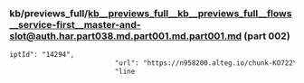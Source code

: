 ### kb/previews_full/kb__previews_full__kb__previews_full__flows__service-first__master-and-slot@auth.har.part038.md.part001.md.part001.md (part 002)

```md
iptId": "14294",
                          "url": "https://n958200.alteg.io/chunk-KO722YSM.js",
                          "line
```

```
